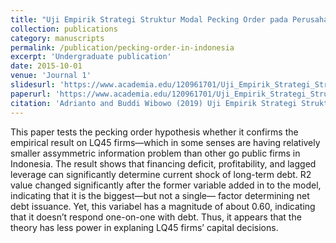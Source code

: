 ```yaml
---
title: "Uji Empirik Strategi Struktur Modal Pecking Order pada Perusahaan-Perusahaan Non Keuangan LQ45 Bursa Efek Indonesia"
collection: publications
category: manuscripts
permalink: /publication/pecking-order-in-indonesia
excerpt: 'Undergraduate publication'
date: 2015-10-01
venue: 'Journal 1'
slidesurl: 'https://www.academia.edu/120961701/Uji_Empirik_Strategi_Struktur_Modal_Pecking_Order_Pada_Perusahaan_Perusahaan_Non_Keuangan_LQ45_Bursa_Efek_Indonesia'
paperurl: 'https://www.academia.edu/120961701/Uji_Empirik_Strategi_Struktur_Modal_Pecking_Order_Pada_Perusahaan_Perusahaan_Non_Keuangan_LQ45_Bursa_Efek_Indonesia'
citation: 'Adrianto and Buddi Wibowo (2019) Uji Empirik Strategi Struktur Modal Pecking Order pada Perusahaan-Perusahaan Non Keuangan LQ45 Bursa Efek Indonesia. Inovasi: Jurnal Ekonomi, Keuangan, dan Manajemen, 15(1), 12-25.'
---
```


This paper tests the pecking order hypothesis whether it confirms the empirical result on LQ45 firms—which in some senses are having relatively smaller assymmetric information problem than other go public firms in Indonesia. The result shows that financing deficit, profitability, and lagged leverage can significantly determine current shock of long-term debt. R2 value changed significantly after the former variable added in to the model, indicating that it is the biggest—but not a single— factor determining net debt issuance. Yet, this variabel has a magnitude of about 0.60, indicating that it doesn’t respond one-on-one with debt. Thus, it appears that the theory has less power in explaning LQ45 firms’ capital decisions.
